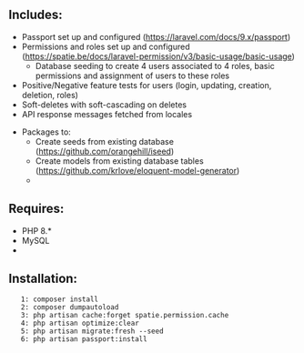 ## Includes:
- Passport set up and configured (https://laravel.com/docs/9.x/passport)
- Permissions and roles set up and configured (https://spatie.be/docs/laravel-permission/v3/basic-usage/basic-usage)
    - Database seeding to create 4 users associated to 4 roles, basic permissions and assignment of users to these roles
- Positive/Negative feature tests for users (login, updating, creation, deletion, roles)
- Soft-deletes with soft-cascading on deletes
- API response messages fetched from locales
<!--- API documentation at https://laravel-boilerplate.readme.io/reference -->
- Packages to:
    - Create seeds from existing database (https://github.com/orangehill/iseed)
    - Create models from existing database tables (https://github.com/krlove/eloquent-model-generator)
    - 
## Requires:
- PHP 8.*
- MySQL
- 
## Installation:
```0: Create database if it doesn't exist already or ensure that it's empty if it does exist (drop tables, leave database intact)
   1: composer install
   2: composer dumpautoload
   3: php artisan cache:forget spatie.permission.cache
   4: php artisan optimize:clear
   5: php artisan migrate:fresh --seed
   6: php artisan passport:install
   ```
